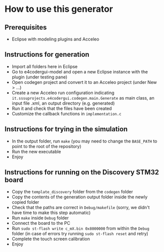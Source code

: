 # How to use this generator

## Prerequisites
- Eclipse with modeling plugins and Acceleo

## Instructions for generation
 - Import all folders here in Eclipse
 - Go to e4codergui-model and open a new Eclipse instance with the plugin
    (under testing pane)
 - Open codegen project and convert it to an Acceleo project (under New > ...)
 - Create a new Acceleo run configuration indicating 
    `it.sssuprojects.e4codergui.codegen.main.Generate` as main class, an input
    file .xml, an output directory (e.g. generated)
 - Run it and check that the files have been created
 - Customize the callback functions in `implementation.c`

 ## Instructions for trying in the simulation
 - In the output folder, run `make` (you may need to change the `BASE_PATH` to 
    point to the root of the repository)
 - Run the new executable
 - Enjoy

## Instructions for running on the Discovery STM32 board
 - Copy the `template_discovery` folder from the `codegen` folder
 - Copy the contents of the generation output folder inside the newly copied
    folder
 - Check that the paths are correct in `Debug/makefile` (sorry, we didn't have
    time to make this step automatic)
 - Run `make` inside `Debug` folder
 - Connect the board to the PC 
 - Run `sudo st-flash write c_mX.bin 0x8000000` from within the `Debug` folder
    (in case of errors try running `sudo st-flash reset` and retry)
 - Complete the touch screen calibration
 - Enjoy